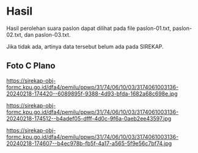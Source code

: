 # Hasil

Hasil perolehan suara paslon dapat dilihat pada file paslon-01.txt, paslon-02.txt, dan paslon-03.txt.

Jika tidak ada, artinya data tersebut belum ada pada SIREKAP.

## Foto C Plano

https://sirekap-obj-formc.kpu.go.id/dfa4/pemilu/ppwp/31/74/06/10/03/3174061003136-20240218-174420--6089895f-9388-4d93-bfda-1682a68c698e.jpg

https://sirekap-obj-formc.kpu.go.id/dfa4/pemilu/ppwp/31/74/06/10/03/3174061003136-20240218-174512--b4adef05-dfff-4d0c-9f6a-0aeb2ee43597.jpg

https://sirekap-obj-formc.kpu.go.id/dfa4/pemilu/ppwp/31/74/06/10/03/3174061003136-20240218-174607--b4ec978b-fb5f-4a17-a565-5f9e56c7bf74.jpg
